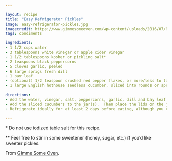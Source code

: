 ```yaml
---

layout: recipe
title: "Easy Refrigerator Pickles"
image: easy-refrigerator-pickles.jpg
imagecredit: https://www.gimmesomeoven.com/wp-content/uploads/2016/07/Refrigerator-Pickles-Recipe-1.jpg
tags: condiments

ingredients:
- 1 1/2 cups water
- 3 tablespoons white vinegar or apple cider vinegar
- 1 1/2 tablespoons kosher or pickling salt*
- 2 teaspoons black peppercorns
- 5 cloves garlic, peeled
- 6 large sprigs fresh dill
- 1 bay leaf
- (optional) 1/2 teaspoon crushed red pepper flakes, or more/less to taste
- 1 large English hothouse seedless cucumber, sliced into rounds or spears

directions:
- Add the water, vinegar, salt, peppercorns, garlic, dill and bay leaf to a large (1-quart) jar — or divide the mixture evenly between two small (1-pint) jars — and stir to combine.
- Add the sliced cucumbers to the jar(s).  Then place the lids on the jar(s), and shake to combine.
- Refrigerate ideally for at least 2 days before eating, although you can totally dive in before that time.  The pickles will keep in a sealed container in the refrigerator for up to 1 week.

---
```


\* Do not use iodized table salt for this recipe.

\*\* Feel free to stir in some sweetener (honey, sugar, etc.) if you’d like sweeter pickles.

From [Gimme Some Oven](https://www.gimmesomeoven.com/easy-refrigerator-pickles-recipe/).
